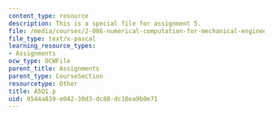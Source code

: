 ```yaml
---
content_type: resource
description: This is a special file for assignment 5.
file: /media/courses/2-086-numerical-computation-for-mechanical-engineers-spring-2013/9544a839e04230d3dc88dc18ea9b0e71_A5Q1.p
file_type: text/x-pascal
learning_resource_types:
- Assignments
ocw_type: OCWFile
parent_title: Assignments
parent_type: CourseSection
resourcetype: Other
title: A5Q1.p
uid: 9544a839-e042-30d3-dc88-dc18ea9b0e71
---
```

